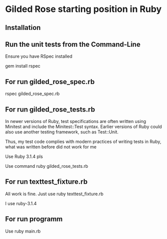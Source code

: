 # Gilded Rose starting position in Ruby

## Installation


## Run the unit tests from the Command-Line

Ensure you have RSpec installed

gem install rspec

## For run  gilded_rose_spec.rb

rspec gilded_rose_spec.rb

## For run  gilded_rose_tests.rb

In newer versions of Ruby, test specifications are often written using Minitest and include the Minitest::Test syntax. Earlier versions of Ruby could also use another testing framework, such as Test::Unit.

Thus, my test code complies with modern practices of writing tests in Ruby, what was written before did not work for me

Use Ruby 3.1.4 pls

Use command ruby gilded_rose_tests.rb

## For run  texttest_fixture.rb

All work is fine.
Just use ruby texttest_fixture.rb

I use ruby-3.1.4

## For run programm

Use ruby main.rb
